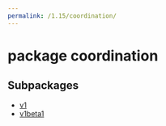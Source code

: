 ```yaml
---
permalink: /1.15/coordination/
---
```


# package coordination



## Subpackages

* [v1](coordination-v1.md)
* [v1beta1](coordination-v1beta1.md)